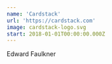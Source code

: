 ```yaml
---
name: 'Cardstack'
url: 'https://cardstack.com'
image: cardstack-logo.svg
start: 2018-01-01T00:00:00.000Z
---
```

Edward Faulkner

